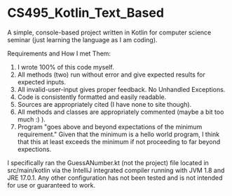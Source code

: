 # CS495_Kotlin_Text_Based
A simple, console-based project written in Kotlin for computer science seminar (just learning the language as I am coding).

Requirements and How I met Them:
1. I wrote 100% of this code myself.
2. All methods (two) run without error and give expected results for expected inputs.
3. All invalid-user-input gives proper feedback. No Unhandled Exceptions.
4. Code is consistently formatted and easily readable.
5. Sources are appropriately cited (I have none to site though).
6. All methods and classes are appropriately commented (maybe a bit too much :) ).
7. Program "goes above and beyond expectations of the minimum requirement." Given that the minimum is a hello world program, I think that this at least exceeds the minimum if not proceeding to far beyond expections.


I specifically ran the GuessANumber.kt (not the project) file located in src/main/kotlin via the IntelliJ integrated compiler running with JVM 1.8 and JRE 17.0.1. Any other configuration has not been tested and is not intended for use or guaranteed to work.
